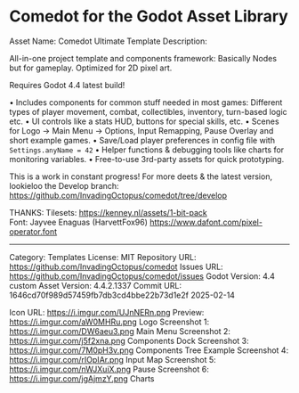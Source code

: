 # Comedot for the Godot Asset Library

Asset Name: Comedot Ultimate Template
Description:

All-in-one project template and components framework: Basically Nodes but for gameplay. Optimized for 2D pixel art.

Requires Godot 4.4 latest build!

• Includes components for common stuff needed in most games: Different types of player movement, combat, collectibles, inventory, turn-based logic etc.
• UI controls like a stats HUD, buttons for special skills, etc.
• Scenes for Logo → Main Menu → Options, Input Remapping, Pause Overlay and short example games.
• Save/Load player preferences in config file with `Settings.anyName = 42`
• Helper functions & debugging tools like charts for monitoring variables.
• Free-to-use 3rd-party assets for quick prototyping.

This is a work in constant progress! For more deets & the latest version, lookieloo the Develop branch: https://github.com/InvadingOctopus/comedot/tree/develop

THANKS:
Tilesets: https://kenney.nl/assets/1-bit-pack  
Font: Jayvee Enaguas (HarvettFox96) https://www.dafont.com/pixel-operator.font

----

Category:		Templates
License:		MIT
Repository URL:	https://github.com/InvadingOctopus/comedot
Issues URL:		https://github.com/InvadingOctopus/comedot/issues
Godot Version:	4.4 custom
Asset Version:	4.4.2.1337
Commit URL:		1646cd70f989d57459fb7db3cd4bbe22b73d1e2f 2025-02-14

Icon URL:		https://i.imgur.com/UJnNERn.png
Preview:  		https://i.imgur.com/aW0MHRu.png Logo
Screenshot 1:	https://i.imgur.com/DW6aeu3.png Main Menu
Screenshot 2:	https://i.imgur.com/j5f2xna.png Components Dock
Screenshot 3:	https://i.imgur.com/7M0pH3v.png Components Tree Example
Screenshot 4:	https://i.imgur.com/rIOpIAr.png Input Map
Screenshot 5:	https://i.imgur.com/nWJXuiX.png Pause
Screenshot 6:	https://i.imgur.com/jgAjmzY.png Charts
